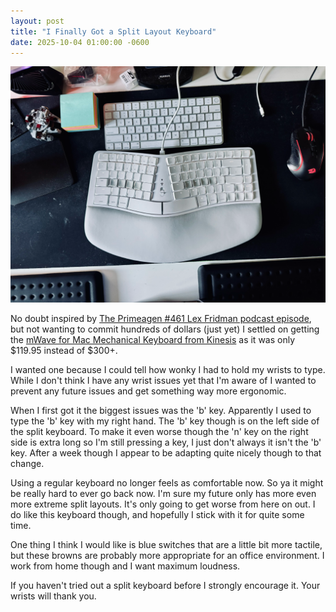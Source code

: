 ```yaml
---
layout: post
title: "I Finally Got a Split Layout Keyboard"
date: 2025-10-04 01:00:00 -0600
---
```


![Kinesis mWave](/assets/images/keyboard.png)

No doubt inspired by [The Primeagen #461 Lex Fridman podcast episode][1], but not wanting to commit hundreds of dollars (just yet) I settled on getting the [mWave for Mac Mechanical Keyboard from Kinesis][2] as it was only $119.95 instead of $300+. 

I wanted one because I could tell how wonky I had to hold my wrists to type. While I don't think I have any wrist issues yet that I'm aware of I wanted to prevent any future issues and get something way more ergonomic. 

When I first got it the biggest issues was the 'b' key. Apparently I used to type the 'b' key with my right hand. The 'b' key though is on the left side of the split keyboard. To make it even worse though the 'n' key on the right side is extra long so I'm still pressing a key, I just don't always it isn't the 'b' key. After a week though I appear to be adapting quite nicely though to that change.

Using a regular keyboard no longer feels as comfortable now. So ya it might be really hard to ever go back now. I'm sure my future only has more even more extreme split layouts. It's only going to get worse from here on out. I do like this keyboard though, and hopefully I stick with it for quite some time. 

One thing I think I would like is blue switches that are a little bit more tactile, but these browns are probably more appropriate for an office environment. I work from home though and I want maximum loudness.

If you haven't tried out a split keyboard before I strongly encourage it. Your wrists will thank you.

[1]: https://www.youtube.com/watch?v=tNZnLkRBYA8
[2]: https://kinesis-ergo.com/shop/mwave-mac/


